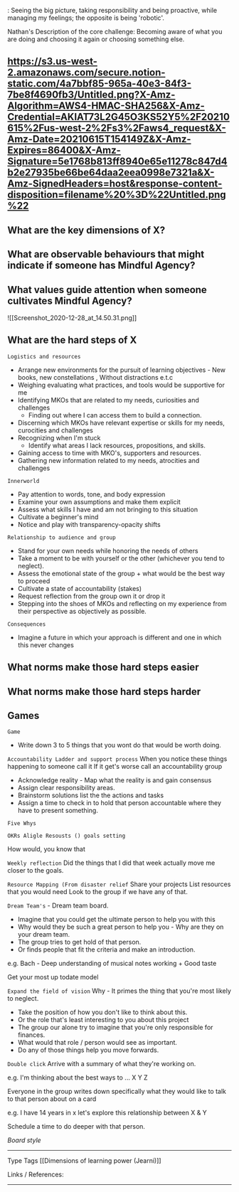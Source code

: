 : Seeing the big picture, taking responsibility and being proactive, while managing my feelings; the opposite is being 'robotic'.

Nathan's Description of the core challenge:
Becoming aware of what you are doing and choosing it again or choosing something else.

https://s3.us-west-2.amazonaws.com/secure.notion-static.com/4a7bbf85-965a-40e3-84f3-7be8f4690fb3/Untitled.png?X-Amz-Algorithm=AWS4-HMAC-SHA256&X-Amz-Credential=AKIAT73L2G45O3KS52Y5%2F20210615%2Fus-west-2%2Fs3%2Faws4_request&X-Amz-Date=20210615T154149Z&X-Amz-Expires=86400&X-Amz-Signature=5e1768b813ff8940e65e11278c847d4b2e27935be66be64daa2eea0998e7321a&X-Amz-SignedHeaders=host&response-content-disposition=filename%20%3D%22Untitled.png%22
-   
## What are the key dimensions of X?

## What are observable behaviours that might indicate if someone has Mindful Agency?

## What values guide attention when someone cultivates Mindful Agency?

![[Screenshot_2020-12-28_at_14.50.31.png]]
## What are the hard steps of X

`Logistics and resources` 
-   Arrange new environments for the pursuit of learning objectives - New books, new constellations , Without distractions e.t.c
-   Weighing evaluating what practices, and tools would be supportive for me
-   Identifying MKOs that are related to my needs, curiosities and challenges
    -   Finding out where I can access them to build a connection.
-   Discerning which MKOs have relevant expertise or skills for my needs, curocities and challenges
-   Recognizing when I'm stuck
    -   Identify what areas I lack resources, propositions, and skills.
-   Gaining access to time with MKO's, supporters and resources.
-   Gathering new information related to my needs, atrocities and challenges

`Innerworld`
- Pay attention to words, tone, and body expression
- Examine your own assumptions and make them explicit
- Assess what skills I have and am not bringing to this situation
- Cultivate a beginner's mind
- Notice and play with transparency-opacity shifts

`Relationship to audience and group`
- Stand for your own needs while honoring the needs of others
- Take a moment to be with yourself or the other (whichever you tend to neglect).
- Assess the emotional state of the group + what would be the best way to proceed
- Cultivate a state of accountability (stakes)
- Request reflection from the group own it or drop it
-  Stepping into the shoes of MKOs and reflecting on my experience from their perspective as objectively as possible.

`Consequences`
- Imagine a future in which your approach is different and one in which this never changes


## What norms make those hard steps easier 



## What norms make those hard steps harder

## Games 
`Game`
- Write down 3 to 5 things that you wont do that would be worth doing.

`Accountability Ladder and support process`
When you notice these things happening to someone call it 
If it get's worse call an accountability group 
- Acknowledge reality - Map what the reality is and gain consensus
- Assign clear responsibility areas. 
- Brainstorm solutions list the the actions and tasks
- Assign a time to check in to hold that person accountable where they have to present something.

`Five Whys`

`OKRs Aligle Resousts () goals setting `

How would, you know that  

`Weekly reflection`
Did the things that I did that week actually move me closer to the goals.

`Resource Mapping (From disaster relief`
Share your projects 
List resources that you would need 
Look to the group if we have any of that.

`Dream Team's` - Dream team board.
- Imagine that you could get the ultimate person to help you with this 
- Why would they be such a great person to help you - Why are they on your dream team. 
- The group tries to get hold of that person.
- Or finds people that fit the criteria and make an introduction. 

e.g. Bach - Deep understanding of musical notes working + Good taste

Get your most up todate model

`Expand the field of vision`
Why - It primes the thing that you're most likely to neglect. 

- Take the position of how you don't like to think about this.
- Or the role that's least interesting to you about this project
- The group our alone try to imagine that you're only responsible for finances.
- What would that role / person would see as important.
- Do any of those things help you move forwards. 

`Double click`
Arrive with a summary of what they're working on.

e.g. I'm thinking about the best ways to ... X Y Z 

Everyone in the group writes down specifically what they would like to talk to that person about on a card 

e.g. I have 14 years in x let's explore this relationship between X & Y 

Schedule a time to do deeper with that person.

*Board style*


---
Type 
Tags [[Dimensions of learning power (Jearni)]]

Links / References:


---